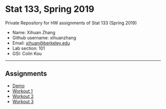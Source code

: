 # Stat 133, Spring 2019

Private Repository for HW assignments of Stat 133 (Spring 2019)

- Name: Xihuan Zhang
- Github username: xihuanzhang
- Email: xihuan@berkeley.edu
- Lab section: 101
- GSI: Colin Kou

-----

## Assignments

- [Demo](demo)
- [Workout 1](workout01)
- [Workout 2](workout02)
- [Workout 3](workout03)


